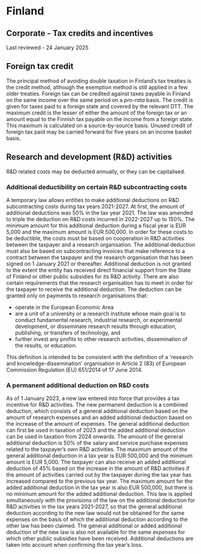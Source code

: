 # Finland
## Corporate - Tax credits and incentives
Last reviewed - 24 January 2025
## Foreign tax credit
The principal method of avoiding double taxation in Finland’s tax treaties is the credit method, although the exemption method is still applied in a few older treaties. Foreign tax can be credited against taxes payable in Finland on the same income over the same period on a _pro-rata_ basis. The credit is given for taxes paid to a foreign state and covered by the relevant DTT. The maximum credit is the lesser of either the amount of the foreign tax or an amount equal to the Finnish tax payable on the income from a foreign state. This maximum is calculated on a source-by-source basis. Unused credit of foreign tax paid may be carried forward for five years on an income basket basis.
## Research and development (R&D) activities
R&D related costs may be deducted annually, or they can be capitalised.
### Additional deductibility on certain R&D subcontracting costs
A temporary law allows entities to make additional deductions on R&D subcontracting costs during tax years 2021-2027. At first, the amount of additional deductions was 50% in the tax year 2021. The law was amended to triple the deduction on R&D costs incurred in 2022-2027 up to 150%.
The minimum amount for this additional deduction during a fiscal year is EUR 5,000 and the maximum amount is EUR 500,000.
In order for these costs to be deductible, the costs must be based on cooperation in R&D activities between the taxpayer and a research organisation. The additional deduction must also be based on subcontracting invoices that make reference to a contract between the taxpayer and the research organisation that has been signed on 1 January 2021 or thereafter. Additional deduction is not granted to the extent the entity has received direct financial support from the State of Finland or other public subsidies for its R&D activity.
There are also certain requirements that the research organisation has to meet in order for the taxpayer to receive the additional deduction. The deduction can be granted only on payments to research organisations that:
  * operate in the European Economic Area
  * are a unit of a university or a research institute whose main goal is to conduct fundamental research, industrial research, or experimental development, or disseminate research results through education, publishing, or transfers of technology, and
  * further invest any profits to other research activities, dissemination of the results, or education.


This definition is intended to be consistent with the definition of a 'research and knowledge-dissemination' organisation in Article 2 (83) of European Commission Regulation (EU) 651/2014 of 17 June 2014.
### A permanent additional deduction on R&D costs
As of 1 January 2023, a new law entered into force that provides a tax incentive for R&D activities. The new permanent deduction is a combined deduction, which consists of a general additional deduction based on the amount of research expenses and an added additional deduction based on the increase of the amount of expenses. The general additional deduction can first be used in taxation of 2023 and the added additional deduction can be used in taxation from 2024 onwards.
The amount of the general additional deduction is 50% of the salary and service purchase expenses related to the taxpayer’s own R&D activities. The maximum amount of the general additional deduction in a tax year is EUR 500,000 and the minimum amount is EUR 5,000. 
The taxpayer can also receive an added additional deduction of 45% based on the increase in the amount of R&D activities if the amount of activities carried out by the taxpayer during the tax year has increased compared to the previous tax year. The maximum amount for the added additional deduction in the tax year is also EUR 500,000, but there is no minimum amount for the added additional deduction.
This law is applied simultaneously with the provisions of the law on the additional deduction for R&D activities in the tax years 2021-2027, so that the general additional deduction according to the new law would not be obtained for the same expenses on the basis of which the additional deduction according to the other law has been claimed. The general additional or added additional deduction of the new law is also not available for the same expenses for which other public subsidies have been received. Additional deductions are taken into account when confirming the tax year’s loss.
